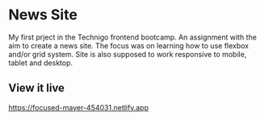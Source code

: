 # News Site

 My first prject in the Technigo frontend bootcamp. An assignment with the aim to create a news site. The focus was on learning how to use flexbox and/or grid system. Site is also supposed to work responsive to mobile, tablet and desktop. 


## View it live

https://focused-mayer-454031.netlify.app
